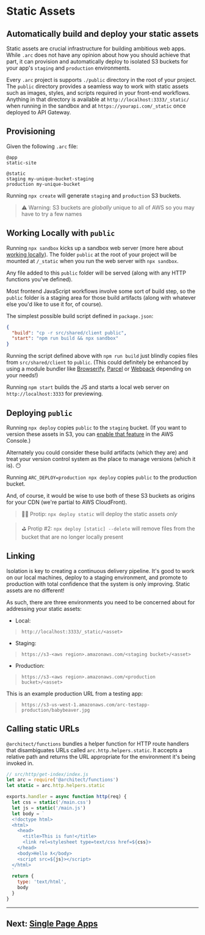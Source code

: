 # Static Assets

## Automatically build and deploy your static assets


Static assets are crucial infrastructure for building ambitious web apps. While `.arc` does not have any opinion about how you should achieve that part, it can provision and automatically deploy to isolated S3 buckets for your app's `staging` and `production` environments.

Every `.arc` project is supports `./public` directory in the root of your project. The `public` directory provides a seamless way to work with static assets such as images, styles, and scripts required in your front-end workflows. Anything in that directory is available at `http://localhost:3333/_static/` when running in the sandbox and at `https://yourapi.com/_static` once deployed to API Gateway.

## Provisioning

Given the following `.arc` file:

```arc
@app
static-site

@static
staging my-unique-bucket-staging
production my-unique-bucket
```

Running `npx create` will generate `staging` and `production` S3 buckets.

> ⚠️ Warning: S3 buckets are _globally_ unique to all of AWS so you may have to try a few names


## Working Locally with `public`

Running `npx sandbox` kicks up a sandbox web server (more here about [working locally](/guides/offline)). The folder `public` at the root of your project will be mounted at `/_static` when you run the web server with `npx sandbox`.

Any file added to this `public` folder will be served (along with any HTTP functions you've defined).

Most frontend JavaScript workflows involve some sort of build step, so the `public` folder is a staging area for those build artifacts (along with whatever else you'd like to use it for, of course).

The simplest possible build script defined in `package.json`:

```json
{
  "build": "cp -r src/shared/client public",
  "start": "npm run build && npx sandbox"
}
```

Running the script defined above with `npm run build` just blindly copies files from `src/shared/client` to `public`. (This could definitely be enhanced by using a module bundler like [Browserify](http://browserify.org/), [Parcel](https://parceljs.org/) or [Webpack](https://webpack.js.org/) depending on your needs!)

Running `npm start` builds the JS and starts a local web server on `http://localhost:3333` for previewing.


## Deploying `public`

Running `npx deploy` copies `public` to the `staging` bucket. (If you want to version these assets in S3, you can [enable that feature](https://docs.aws.amazon.com/AmazonS3/latest/dev/Versioning.html) in the AWS Console.)

Alternately you could consider these build artifacts (which they are) and treat your version control system as the place to manage versions (which it is). 😶

Running `ARC_DEPLOY=production npx deploy` copies `public` to the production bucket.

And, of course, it would be wise to use both of these S3 buckets as origins for your CDN (we're partial to AWS CloudFront).

> 🏌️‍♀️ Protip: `npx deploy static` will deploy the static assets _only_

> ⛳️ Protip #2: `npx deploy [static] --delete` will remove files from the bucket that are no longer locally present

## Linking

Isolation is key to creating a continuous delivery pipeline. It's good to work on our local machines, deploy to a staging environment, and promote to production with total confidence that the system is only improving. Static assets are no different!

As such, there are three environments you need to be concerned about for addressing your static assets:

- Local:
> `http://localhost:3333/_static/<asset>`
- Staging:
> `https://s3-<aws region>.amazonaws.com/<staging bucket>/<asset>`
- Production:
> `https://s3-<aws region>.amazonaws.com/<production bucket>/<asset>`

This is an example production URL from a testing app:
> `https://s3-us-west-1.amazonaws.com/arc-testapp-production/babybeaver.jpg`


## Calling static URLs

`@architect/functions` bundles a helper function for HTTP route handlers that disambiguates URLs called `arc.http.helpers.static`. It accepts a relative path and returns the URL appropriate for the environment it's being invoked in.

```javascript
// src/http/get-index/index.js
let arc = require('@architect/functions')
let static = arc.http.helpers.static

exports.handler = async function http(req) {
  let css = static('/main.css')
  let js = static('/main.js')
  let body = `
  <!doctype html>
  <html>
    <head>
      <title>This is fun!</title>
      <link rel=stylesheet type=text/css href=${css}>
    </head>
    <body>Hello ƛ</body>
    <script src=${js}></script>
  </html>
  `
  return {
    type: 'text/html',
    body
  }
}
```

<hr>

## Next: [Single Page Apps](/guides/spa)

